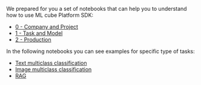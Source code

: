 We prepared for you a set of notebooks that can help you to understand how to use ML cube Platform SDK:

- [0 - Company and Project]
- [1 - Task and Model]
- [2 - Production]

In the following notebooks you can see examples for specific type of tasks:

- [Text multiclass classification]
- [Image multiclass classification]
- [RAG]

[0 - Company and Project]: https://colab.research.google.com/github/ml-cube/ml3-platform-docs/blob/main/notebooks/0_company_project.ipynb
[1 - Task and Model]: https://colab.research.google.com/github/ml-cube/ml3-platform-docs/blob/main/notebooks/1_task_and_model.ipynb
[2 - Production]: https://colab.research.google.com/github/ml-cube/ml3-platform-docs/blob/main/notebooks/2_production.ipynb
[Text multiclass classification]: https://colab.research.google.com/github/ml-cube/ml3-platform-docs/blob/main/notebooks/text_classification.ipynb
[Image multiclass classification]: https://colab.research.google.com/github/ml-cube/ml3-platform-docs/blob/main/notebooks/image_classification.ipynb
[RAG]: https://colab.research.google.com/github/ml-cube/ml3-platform-docs/blob/main/notebooks/rag.ipynb
